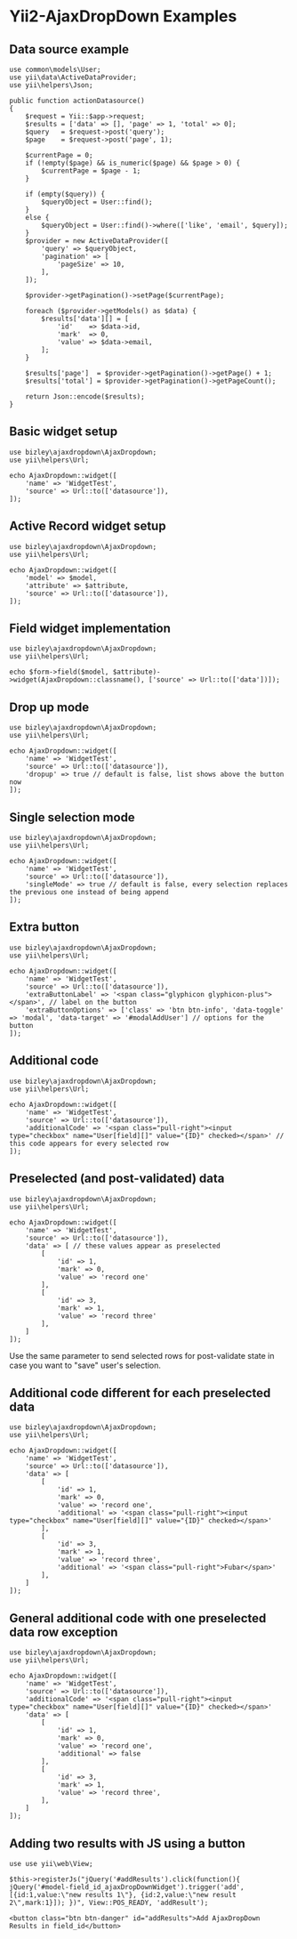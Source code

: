 # Yii2-AjaxDropDown Examples

## Data source example

    use common\models\User;
    use yii\data\ActiveDataProvider;
    use yii\helpers\Json;

    public function actionDatasource()
    {
        $request = Yii::$app->request;
        $results = ['data' => [], 'page' => 1, 'total' => 0];
        $query   = $request->post('query');
        $page    = $request->post('page', 1);
        
        $currentPage = 0;
        if (!empty($page) && is_numeric($page) && $page > 0) {
            $currentPage = $page - 1;
        }
        
        if (empty($query)) {
            $queryObject = User::find();
        }
        else {
            $queryObject = User::find()->where(['like', 'email', $query]);
        }        
        $provider = new ActiveDataProvider([
            'query' => $queryObject,
            'pagination' => [
                'pageSize' => 10,
            ],
        ]);
        
        $provider->getPagination()->setPage($currentPage);

        foreach ($provider->getModels() as $data) {
            $results['data'][] = [
                'id'    => $data->id,
                'mark'  => 0,
                'value' => $data->email,
            ];
        }
        
        $results['page']  = $provider->getPagination()->getPage() + 1;
        $results['total'] = $provider->getPagination()->getPageCount();

        return Json::encode($results);
    }

## Basic widget setup

    use bizley\ajaxdropdown\AjaxDropdown;
    use yii\helpers\Url;
    
    echo AjaxDropdown::widget([
        'name' => 'WidgetTest',
        'source' => Url::to(['datasource']),
    ]);

## Active Record widget setup

    use bizley\ajaxdropdown\AjaxDropdown;
    use yii\helpers\Url;
    
    echo AjaxDropdown::widget([
        'model' => $model,
        'attribute' => $attribute,
        'source' => Url::to(['datasource']),
    ]);

## Field widget implementation

    use bizley\ajaxdropdown\AjaxDropdown;
    use yii\helpers\Url;
    
    echo $form->field($model, $attribute)->widget(AjaxDropdown::classname(), ['source' => Url::to(['data'])]);

## Drop up mode

    use bizley\ajaxdropdown\AjaxDropdown;
    use yii\helpers\Url;
    
    echo AjaxDropdown::widget([
        'name' => 'WidgetTest',
        'source' => Url::to(['datasource']),
        'dropup' => true // default is false, list shows above the button now
    ]);

## Single selection mode

    use bizley\ajaxdropdown\AjaxDropdown;
    use yii\helpers\Url;
    
    echo AjaxDropdown::widget([
        'name' => 'WidgetTest',
        'source' => Url::to(['datasource']),
        'singleMode' => true // default is false, every selection replaces the previous one instead of being append
    ]);

## Extra button

    use bizley\ajaxdropdown\AjaxDropdown;
    use yii\helpers\Url;
    
    echo AjaxDropdown::widget([
        'name' => 'WidgetTest',
        'source' => Url::to(['datasource']),
        'extraButtonLabel' => '<span class="glyphicon glyphicon-plus"></span>', // label on the button
        'extraButtonOptions' => ['class' => 'btn btn-info', 'data-toggle' => 'modal', 'data-target' => '#modalAddUser'] // options for the button
    ]);

## Additional code

    use bizley\ajaxdropdown\AjaxDropdown;
    use yii\helpers\Url;
    
    echo AjaxDropdown::widget([
        'name' => 'WidgetTest',
        'source' => Url::to(['datasource']),
        'additionalCode' => '<span class="pull-right"><input type="checkbox" name="User[field][]" value="{ID}" checked></span>' // this code appears for every selected row
    ]);

## Preselected (and post-validated) data

    use bizley\ajaxdropdown\AjaxDropdown;
    use yii\helpers\Url;
    
    echo AjaxDropdown::widget([
        'name' => 'WidgetTest',
        'source' => Url::to(['datasource']),
        'data' => [ // these values appear as preselected
            [
                'id' => 1,
                'mark' => 0,
                'value' => 'record one'
            ],
            [
                'id' => 3,
                'mark' => 1,
                'value' => 'record three'
            ],
        ]
    ]);

Use the same parameter to send selected rows for post-validate state in case you want to "save" user's selection.

## Additional code different for each preselected data

    use bizley\ajaxdropdown\AjaxDropdown;
    use yii\helpers\Url;
    
    echo AjaxDropdown::widget([
        'name' => 'WidgetTest',
        'source' => Url::to(['datasource']),
        'data' => [
            [
                'id' => 1,
                'mark' => 0,
                'value' => 'record one',
                'additional' => '<span class="pull-right"><input type="checkbox" name="User[field][]" value="{ID}" checked></span>'
            ],
            [
                'id' => 3,
                'mark' => 1,
                'value' => 'record three',
                'additional' => '<span class="pull-right">Fubar</span>'
            ],
        ]
    ]);

## General additional code with one preselected data row exception

    use bizley\ajaxdropdown\AjaxDropdown;
    use yii\helpers\Url;
    
    echo AjaxDropdown::widget([
        'name' => 'WidgetTest',
        'source' => Url::to(['datasource']),
        'additionalCode' => '<span class="pull-right"><input type="checkbox" name="User[field][]" value="{ID}" checked></span>'
        'data' => [
            [
                'id' => 1,
                'mark' => 0,
                'value' => 'record one',
                'additional' => false
            ],
            [
                'id' => 3,
                'mark' => 1,
                'value' => 'record three',
            ],
        ]
    ]);

## Adding two results with JS using a button

    use use yii\web\View;

    $this->registerJs("jQuery('#addResults').click(function(){ jQuery('#model-field_id_ajaxDropDownWidget').trigger('add', [{id:1,value:\"new results 1\"}, {id:2,value:\"new result 2\",mark:1}]); })", View::POS_READY, 'addResult');

    <button class="btn btn-danger" id="addResults">Add AjaxDropDown Results in field_id</button>

